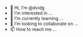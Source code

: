 - 👋 Hi, I’m @dvidg
- 👀 I’m interested in ...
- 🌱 I’m currently learning ...
- 💞️ I’m looking to collaborate on ...
- 📫 How to reach me ...

<!---
dvidg/dvidg is a ✨ special ✨ repository because its `README.md` (this file) appears on your GitHub profile.
You can click the Preview link to take a look at your changes.
--->
